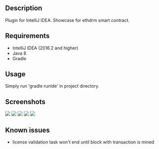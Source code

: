## Description  
Plugin for IntelliJ IDEA. Showcase for ethdrm smart contract.
  
## Requirements  
* IntelliJ IDEA (2016.2 and higher)
* Java 8
* Gradle  

## Usage  
Simply run 'gradle runIde' in project directory.

## Screenshots
<img src="screenshots/drm_1.png"/>
<img src="screenshots/drm_2.png"/>
<img src="screenshots/drm_3.png"/>
<img src="screenshots/drm_4.png"/>
<img src="screenshots/drm_5.png"/>

## Known issues  

* license validation task won't end
  until block with transaction is mined